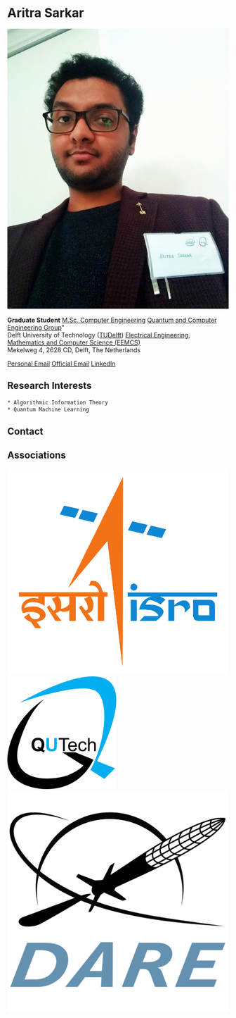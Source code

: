 # Aritra Sarkar

![](./images/me.jpg) 

**Graduate Student**
[M.Sc. Computer Engineering](http://www.ce.ewi.tudelft.nl/)
[Quantum and Computer Engineering Group](https://www.tudelft.nl/ewi/over-de-faculteit/afdelingen/quantum-computer-engineering/)"              
Delft University of Technology ([TUDelft](http://www.tudelft.nl/en/))
[Electrical Engineering, Mathematics and Computer Science (EEMCS)](https://www.google.nl/maps/place/Faculty+of+Electrical+Engineering,+Mathematics+and+Computer+Science,+Mekelweg+4,+2628+CD+Delft/@51.9988208,4.3712921,17z/data=!4m13!1m7!3m6!1s0x47c5b58dffac0a41:0xb0566795a9b77f6f!2sFaculty+of+Electrical+Engineering,+Mathematics+and+Computer+Science,+Mekelweg+4,+2628+CD+Delft!3b1!8m2!3d51.9988354!4d4.3734888!3m4!1s0x47c5b58dffac0a41:0xb0566795a9b77f6f!8m2!3d51.9988354!4d4.3734888)       
Mekelweg 4, 2628 CD, Delft, The Netherlands

[Personal Email](mailto:aritra44sarkar@yahoo.co.in)
[Official Email](mailto:a.sarkar-2@student.tudelft.nl)
[LinkedIn](https://www.linkedin.com/in/sarkararitra/)

## Research Interests
	* Algorithmic Information Theory
	* Quantum Machine Learning

## Contact


## Associations

[![](./images/isro.png)](https://www.isro.gov.in/ "Indian Space Research Organisation")
[![](./images/qutech.png)](http://www.qutech.nl "TU Delft research centre for Quantum Computing")
[![](./images/dare.png)](http://dare.tudelft.nl "TU Delft Rocketry Dream Team")
